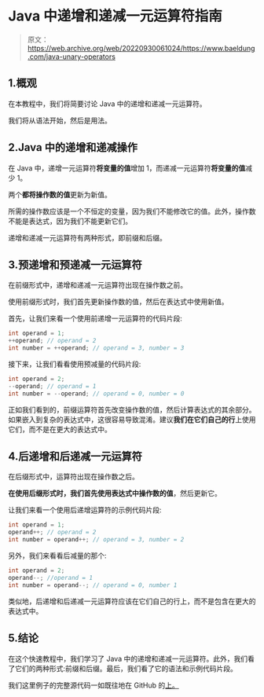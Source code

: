 # Java 中递增和递减一元运算符指南

> 原文：<https://web.archive.org/web/20220930061024/https://www.baeldung.com/java-unary-operators>

## 1.概观

在本教程中，我们将简要讨论 Java 中的递增和递减一元运算符。

我们将从语法开始，然后是用法。

## 2.Java 中的递增和递减操作

在 Java 中，递增一元运算符**将变量的值**增加 1，而递减一元运算符**将变量的值**减少 1。

两个**都将操作数的值**更新为新值。

所需的操作数应该是一个不恒定的变量，因为我们不能修改它的值。此外，操作数不能是表达式，因为我们不能更新它们。

递增和递减一元运算符有两种形式，即前缀和后缀。

## 3.预递增和预递减一元运算符

在前缀形式中，递增和递减一元运算符出现在操作数之前。

使用前缀形式时，我们首先更新操作数的值，然后在表达式中使用新值。

首先，让我们来看一个使用前递增一元运算符的代码片段:

```java
int operand = 1;
++operand; // operand = 2
int number = ++operand; // operand = 3, number = 3
```

接下来，让我们看看使用预减量的代码片段:

```java
int operand = 2;
--operand; // operand = 1
int number = --operand; // operand = 0, number = 0
```

正如我们看到的，前缀运算符首先改变操作数的值，然后计算表达式的其余部分。如果嵌入到复杂的表达式中，这很容易导致混淆。建议**我们在它们自己的行**上使用它们，而不是在更大的表达式中。

## 4.后递增和后递减一元运算符

在后缀形式中，运算符出现在操作数之后。

**在使用后缀形式时，我们首先使用表达式中操作数的值**，然后更新它。

让我们来看一个使用后递增运算符的示例代码片段:

```java
int operand = 1;
operand++; // operand = 2
int number = operand++; // operand = 3, number = 2
```

另外，我们来看看后减量的那个:

```java
int operand = 2;
operand--; //operand = 1
int number = operand--; // operand = 0, number 1
```

类似地，后递增和后递减一元运算符应该在它们自己的行上，而不是包含在更大的表达式中。

## 5.结论

在这个快速教程中，我们学习了 Java 中的递增和递减一元运算符。此外，我们看了它们的两种形式:前缀和后缀。最后，我们看了它的语法和示例代码片段。

我们这里例子的完整源代码一如既往地在 GitHub 的[上。](https://web.archive.org/web/20220912083422/https://github.com/eugenp/tutorials/tree/master/core-java-modules/core-java-lang-operators)